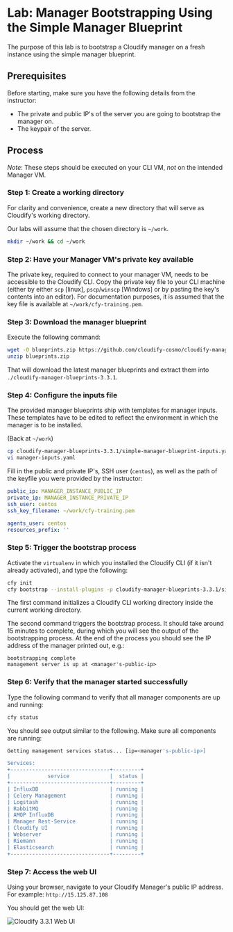 # Lab: Manager Bootstrapping Using the Simple Manager Blueprint

The purpose of this lab is to bootstrap a Cloudify manager on a fresh instance using the simple manager blueprint.

## Prerequisites

Before starting, make sure you have the following details from the instructor:

* The private and public IP's of the server you are going to bootstrap the manager on.
* The keypair of the server.

## Process

*Note*: These steps should be executed on your CLI VM, *not* on the intended Manager VM.

### Step 1: Create a working directory

For clarity and convenience, create a new directory that will serve as Cloudify's working directory.

Our labs will assume that the chosen directory is `~/work`.

```bash
mkdir ~/work && cd ~/work
```

### Step 2: Have your Manager VM's private key available

The private key, required to connect to your manager VM, needs to be accessible to the Cloudify CLI. Copy the private key file to your CLI machine (either by either `scp` [linux], `pscp`/`winscp` [Windows] or by pasting the key's contents into an editor).
For documentation purposes, it is assumed that the key file is available at `~/work/cfy-training.pem`.

### Step 3: Download the manager blueprint

Execute the following command:

```bash
wget -O blueprints.zip https://github.com/cloudify-cosmo/cloudify-manager-blueprints/archive/3.3.1.zip
unzip blueprints.zip
```

That will download the latest manager blueprints and extract them into `./cloudify-manager-blueprints-3.3.1`.

### Step 4: Configure the inputs file

The provided manager blueprints ship with templates for manager inputs. These templates have to be edited to reflect the environment in which the manager is to be installed.

(Back at `~/work`)

```bash
cp cloudify-manager-blueprints-3.3.1/simple-manager-blueprint-inputs.yaml ./manager-inputs.yaml
vi manager-inputs.yaml
```

Fill in the public and private IP's, SSH user (`centos`), as well as the path of the keyfile you were provided by the instructor:

```yaml
public_ip: MANAGER_INSTANCE_PUBLIC_IP
private_ip: MANAGER_INSTANCE_PRIVATE_IP
ssh_user: centos
ssh_key_filename: ~/work/cfy-training.pem

agents_user: centos
resources_prefix: ''
```

### Step 5: Trigger the bootstrap process

Activate the `virtualenv` in which you installed the Cloudify CLI (if it isn't already activated), and type the following:

```bash
cfy init
cfy bootstrap --install-plugins -p cloudify-manager-blueprints-3.3.1/simple-manager-blueprint.yaml -i manager-inputs.yaml
```

The first command initializes a Cloudify CLI working directory inside the current working directory.

The second command triggers the bootstrap process. It should take around 15 minutes to complete, during which you will see the output of the bootstrapping process. At the end of the process you should see the IP address of the manager printed out, e.g.:

```
bootstrapping complete
management server is up at <manager's-public-ip>
```

### Step 6: Verify that the manager started successfully

Type the following command to verify that all manager components are up and running:

```bash
cfy status
```

You should see output similar to the following. Make sure all components are running:

```bash
Getting management services status... [ip=<manager's-public-ip>]

Services:
+--------------------------------+---------+
|            service             |  status |
+--------------------------------+---------+
| InfluxDB                       | running |
| Celery Management              | running |
| Logstash                       | running |
| RabbitMQ                       | running |
| AMQP InfluxDB                  | running |
| Manager Rest-Service           | running |
| Cloudify UI                    | running |
| Webserver                      | running |
| Riemann                        | running |
| Elasticsearch                  | running |
+--------------------------------+---------+
```

### Step 7: Access the web UI

Using your browser, navigate to your Cloudify Manager's public IP address. For example: `http://15.125.87.108`

You should get the web UI:

![Cloudify 3.3.1 Web UI](../../../raw/3.3.1/simple-bootstrap/cfy-3.3.1-ui.png "Cloudify 3.3.1 Web UI")